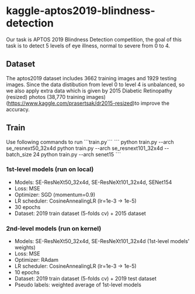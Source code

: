 # kaggle-aptos2019-blindness-detection
Our task is APTOS 2019 Blindness Detection competition, the goal of this task is to detect 5 levels of eye illness, normal to severe from 0 to 4. 
## Dataset
The aptos2019 dataset includes 3662 training images and 1929 testing images. Since the data distibution from level 0 to level 4 is unbalanced, so we also apply extra data which is given by 2015 Diabetic Retinopathy (resized) photos (38,770 training images)(https://www.kaggle.com/prasertsak/dr2015-resized)to improve the accuracy.
##  Train
Use following commands to run ```train.pyˋˋˋ
ˋˋˋ
python train.py --arch se_resnext50_32x4d
python train.py --arch se_resnext101_32x4d --batch_size 24
python train.py --arch senet15
ˋˋˋ


### 1st-level models (run on local)
- Models: SE-ResNeXt50_32x4d, SE-ResNeXt101_32x4d, SENet154
- Loss: MSE
- Optimizer: SGD (momentum=0.9)
- LR scheduler: CosineAnnealingLR (lr=1e-3 -> 1e-5)
- 30 epochs
- Dataset: 2019 train dataset (5-folds cv) + 2015 dataset
### 2nd-level models (run on kernel)
- Models: SE-ResNeXt50_32x4d, SE-ResNeXt101_32x4d (1st-level models' weights)
- Loss: MSE
- Optimizer: RAdam
- LR scheduler: CosineAnnealingLR (lr=1e-3 -> 1e-5)
- 10 epochs
- Dataset: 2019 train dataset (5-folds cv) + 2019 test dataset
- Pseudo labels: weighted average of 1st-level models
